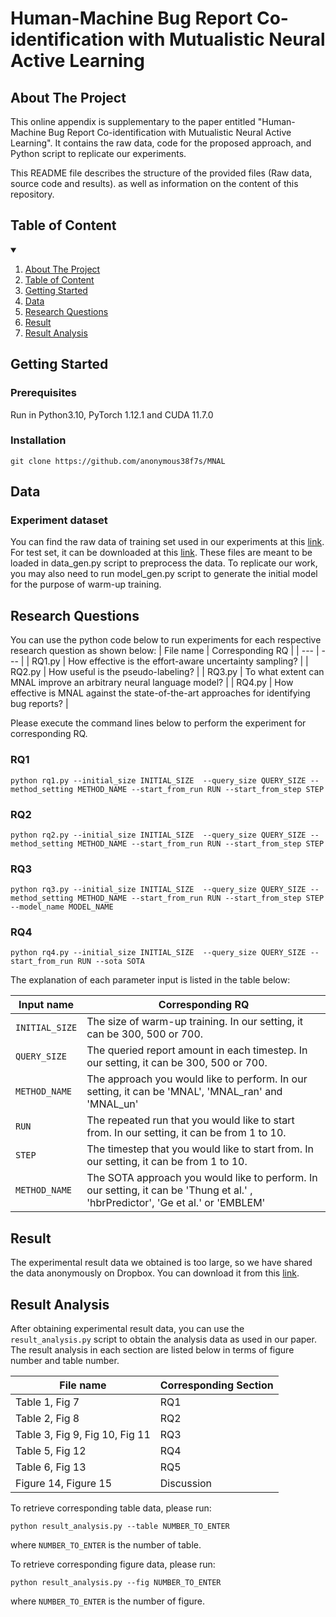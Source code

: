 # Human-Machine Bug Report Co-identification with Mutualistic Neural Active Learning

<!-- ABOUT THE PROJECT -->
## About The Project
This online appendix is supplementary to the paper entitled "Human-Machine Bug Report Co-identification with Mutualistic Neural Active Learning". It contains the raw data, code for the proposed approach, and Python script to replicate our experiments.

This README file describes the structure of the provided files (Raw data, source code and results). as well as information on the content of this repository.

## Table of Content
<!-- TABLE OF CONTENTS -->
<details open="open">
  <summary></summary>
  <ol>
    <li>
      <a href="#about-the-project">About The Project</a>
    </li>
    <li>
      <a href="#Table of Content">Table of Content</a>
    </li>
    <li>
      <a href="#getting-started">Getting Started</a>
    </li>
    <li><a href="#Data">Data</a></li>
    <li><a href="#Research Questions">Research Questions</a></li>
    <li><a href="#Result">Result</a></li>
    <li><a href="#Result Analysis">Result Analysis</a></li>
  </ol>
</details>

## Getting Started
### Prerequisites
Run in Python3.10, PyTorch 1.12.1 and CUDA 11.7.0

### Installation

```
git clone https://github.com/anonymous38f7s/MNAL
```

## Data
### Experiment dataset
You can find the raw data of training set used in our experiments at this [link](https://tickettagger.blob.core.windows.net/datasets/nlbse23-issue-classification-train.csv.tar.gz). For test set, it can be downloaded at this [link](https://tickettagger.blob.core.windows.net/datasets/nlbse23-issue-classification-test.csv.tar.gz). These files are meant to be loaded in data_gen.py script to preprocess the data. To replicate our work, you may also need to run model_gen.py script to generate the initial model for the purpose of warm-up training.

## Research Questions
You can use the python code below to run experiments for each respective research question as shown below:
| File name | Corresponding RQ |
| --- | --- |
| RQ1.py | How effective is the effort-aware uncertainty sampling? |
| RQ2.py | How useful is the pseudo-labeling? |
| RQ3.py | To what extent can MNAL improve an arbitrary neural language model? |
| RQ4.py | How effective is MNAL against the state-of-the-art approaches for identifying bug reports? |

Please execute the command lines below to perform the experiment for corresponding RQ.

### RQ1

```
python rq1.py --initial_size INITIAL_SIZE  --query_size QUERY_SIZE --method_setting METHOD_NAME --start_from_run RUN --start_from_step STEP
```

### RQ2

```
python rq2.py --initial_size INITIAL_SIZE  --query_size QUERY_SIZE --method_setting METHOD_NAME --start_from_run RUN --start_from_step STEP
```

### RQ3


```
python rq3.py --initial_size INITIAL_SIZE  --query_size QUERY_SIZE --method_setting METHOD_NAME --start_from_run RUN --start_from_step STEP --model_name MODEL_NAME
```

### RQ4

```
python rq4.py --initial_size INITIAL_SIZE  --query_size QUERY_SIZE --start_from_run RUN --sota SOTA
```

The explanation of each parameter input is listed in the table below:

| Input name | Corresponding RQ |
| --- | --- |
| `INITIAL_SIZE` | The size of warm-up training. In our setting, it can be 300, 500 or 700. |
| `QUERY_SIZE` | The queried report amount in each timestep. In our setting, it can be 300, 500 or 700. |
| `METHOD_NAME` | The approach you would like to perform. In our setting, it can be 'MNAL', 'MNAL_ran' and 'MNAL_un' |
| `RUN` | The repeated run that you would like to start from. In our setting, it can be from 1 to 10. |
| `STEP` | The timestep that you would like to start from. In our setting, it can be from 1 to 10. |
| `METHOD_NAME` | The SOTA approach you would like to perform. In our setting, it can be 'Thung et al.' , 'hbrPredictor', 'Ge et al.' or 'EMBLEM' |

## Result 

The experimental result data we obtained is too large, so we have shared the data anonymously on Dropbox. You can download it from this [link](https://zenodo.org/records/10496326).

## Result Analysis

After obtaining experimental result data, you can use the `result_analysis.py` script to obtain the analysis data as used in our paper. The result analysis in each section are listed below in terms of figure number and table number. 

| File name | Corresponding Section |
| --- | --- |
| Table 1, Fig 7 | RQ1 |
| Table 2, Fig 8 | RQ2 |
| Table 3, Fig 9, Fig 10, Fig 11 | RQ3 |
| Table 5, Fig 12 | RQ4 |
| Table 6, Fig 13 | RQ5 |
| Figure 14, Figure 15 | Discussion |

To retrieve corresponding table data, please run:

```
python result_analysis.py --table NUMBER_TO_ENTER
```
where `NUMBER_TO_ENTER` is the number of table.

To retrieve corresponding figure data, please run:

```
python result_analysis.py --fig NUMBER_TO_ENTER
```
where `NUMBER_TO_ENTER` is the number of figure.
